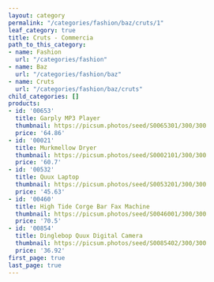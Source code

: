 ```yaml
---
layout: category
permalink: "/categories/fashion/baz/cruts/1"
leaf_category: true
title: Cruts - Commercia
path_to_this_category:
- name: Fashion
  url: "/categories/fashion"
- name: Baz
  url: "/categories/fashion/baz"
- name: Cruts
  url: "/categories/fashion/baz/cruts"
child_categories: []
products:
- id: '00653'
  title: Garply MP3 Player
  thumbnail: https://picsum.photos/seed/S0065301/300/300
  price: '64.86'
- id: '00021'
  title: Murkmellow Dryer
  thumbnail: https://picsum.photos/seed/S0002101/300/300
  price: '60.7'
- id: '00532'
  title: Quux Laptop
  thumbnail: https://picsum.photos/seed/S0053201/300/300
  price: '45.63'
- id: '00460'
  title: High Tide Corge Bar Fax Machine
  thumbnail: https://picsum.photos/seed/S0046001/300/300
  price: '70.5'
- id: '00854'
  title: Dinglebop Quux Digital Camera
  thumbnail: https://picsum.photos/seed/S0085402/300/300
  price: '36.92'
first_page: true
last_page: true
---
```

